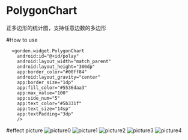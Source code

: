 # PolygonChart
正多边形的统计图，支持任意边数的多边形

#How to use

      <gorden.widget.PolygonChart
        android:id="@+id/polay"
        android:layout_width="match_parent"
        android:layout_height="300dp"
        app:border_color="#00ff84"
        android:layout_gravity="center"
        app:border_size="1dp"
        app:fill_color="#5536daa3"
        app:max_value="100"
        app:side_num="5"
        app:text_color="#5b331f"
        app:text_size="14sp"
        app:textPadding="3dp"
        />
        
#effect picture
![picture0](http://github.com/GordenXiao/PolygonChart/edit/master/images-folder/polygon1.png)
![picture1](http://github.com/GordenXiao/PolygonChart/edit/master/images-folder/polygon2.png)
![picture2](http://github.com/GordenXiao/PolygonChart/edit/master/images-folder/polygon3.png)
![picture3](http://github.com/GordenXiao/PolygonChart/edit/master/images-folder/polygon4.png)
![picture4](http://github.com/GordenXiao/PolygonChart/edit/master/images-folder/polygon5.png)
